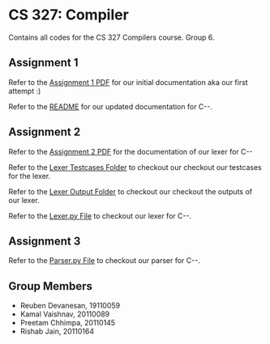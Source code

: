 # CS 327: Compiler

Contains all codes for the CS 327 Compilers course. Group 6.

## Assignment 1

Refer to the [Assignment 1 PDF](https://github.com/IITGN-CS327-2024/our-own-compiler-com-piler-t6/blob/main/Assignment_1/Compilers_Assignment_1.pdf) for our initial documentation aka our first attempt :)

Refer to the [README](https://github.com/IITGN-CS327-2024/our-own-compiler-com-piler-t6/blob/main/Assignment_1/README.md) for our updated documentation for C--.

## Assignment 2

Refer to the [Assignment 2 PDF](https://github.com/IITGN-CS327-2024/our-own-compiler-com-piler-t6/blob/main/Assignment_2/Compilers_Assignment_2.pdf) for the documentation of our lexer for C--

Refer to the [Lexer Testcases Folder](https://github.com/IITGN-CS327-2024/our-own-compiler-com-piler-t6/tree/main/Assignment_2/lexer_testcases) to checkout our checkout our testcases for the lexer.

Refer to the [Lexer Output Folder](https://github.com/IITGN-CS327-2024/our-own-compiler-com-piler-t6/tree/main/Assignment_2/lexer_output) to checkout our checkout the outputs of our lexer.

Refer to the [Lexer.py File](https://github.com/IITGN-CS327-2024/our-own-compiler-com-piler-t6/blob/main/Assignment_2/Lexer.py) to checkout our lexer for C--.

## Assignment 3

Refer to the [Parser.py File]() to checkout our parser for C--.

## Group Members

- Reuben Devanesan, 19110059
- Kamal Vaishnav, 20110089
- Preetam Chhimpa, 20110145
- Rishab Jain, 20110164
